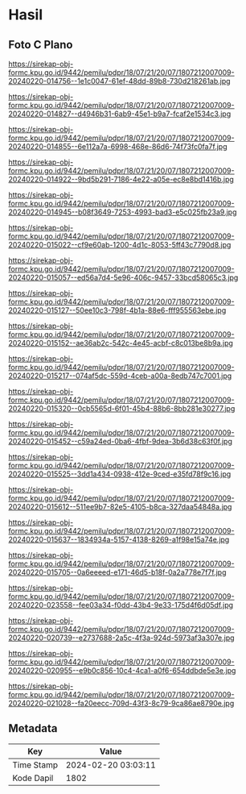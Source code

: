 # Hasil

## Foto C Plano

https://sirekap-obj-formc.kpu.go.id/9442/pemilu/pdpr/18/07/21/20/07/1807212007009-20240220-014756--1e1c0047-61ef-48dd-89b8-730d218261ab.jpg

https://sirekap-obj-formc.kpu.go.id/9442/pemilu/pdpr/18/07/21/20/07/1807212007009-20240220-014827--d4946b31-6ab9-45e1-b9a7-fcaf2e1534c3.jpg

https://sirekap-obj-formc.kpu.go.id/9442/pemilu/pdpr/18/07/21/20/07/1807212007009-20240220-014855--6e112a7a-6998-468e-86d6-74f73fc0fa7f.jpg

https://sirekap-obj-formc.kpu.go.id/9442/pemilu/pdpr/18/07/21/20/07/1807212007009-20240220-014922--9bd5b291-7186-4e22-a05e-ec8e8bd1416b.jpg

https://sirekap-obj-formc.kpu.go.id/9442/pemilu/pdpr/18/07/21/20/07/1807212007009-20240220-014945--b08f3649-7253-4993-bad3-e5c025fb23a9.jpg

https://sirekap-obj-formc.kpu.go.id/9442/pemilu/pdpr/18/07/21/20/07/1807212007009-20240220-015022--cf9e60ab-1200-4d1c-8053-5ff43c7790d8.jpg

https://sirekap-obj-formc.kpu.go.id/9442/pemilu/pdpr/18/07/21/20/07/1807212007009-20240220-015057--ed56a7d4-5e96-406c-9457-33bcd58065c3.jpg

https://sirekap-obj-formc.kpu.go.id/9442/pemilu/pdpr/18/07/21/20/07/1807212007009-20240220-015127--50ee10c3-798f-4b1a-88e6-fff955563ebe.jpg

https://sirekap-obj-formc.kpu.go.id/9442/pemilu/pdpr/18/07/21/20/07/1807212007009-20240220-015152--ae36ab2c-542c-4e45-acbf-c8c013be8b9a.jpg

https://sirekap-obj-formc.kpu.go.id/9442/pemilu/pdpr/18/07/21/20/07/1807212007009-20240220-015217--074af5dc-559d-4ceb-a00a-8edb747c7001.jpg

https://sirekap-obj-formc.kpu.go.id/9442/pemilu/pdpr/18/07/21/20/07/1807212007009-20240220-015320--0cb5565d-6f01-45b4-88b6-8bb281e30277.jpg

https://sirekap-obj-formc.kpu.go.id/9442/pemilu/pdpr/18/07/21/20/07/1807212007009-20240220-015452--c59a24ed-0ba6-4fbf-9dea-3b6d38c63f0f.jpg

https://sirekap-obj-formc.kpu.go.id/9442/pemilu/pdpr/18/07/21/20/07/1807212007009-20240220-015525--3dd1a434-0938-412e-9ced-e35fd78f9c16.jpg

https://sirekap-obj-formc.kpu.go.id/9442/pemilu/pdpr/18/07/21/20/07/1807212007009-20240220-015612--511ee9b7-82e5-4105-b8ca-327daa54848a.jpg

https://sirekap-obj-formc.kpu.go.id/9442/pemilu/pdpr/18/07/21/20/07/1807212007009-20240220-015637--1834934a-5157-4138-8269-a1f98e15a74e.jpg

https://sirekap-obj-formc.kpu.go.id/9442/pemilu/pdpr/18/07/21/20/07/1807212007009-20240220-015705--0a6eeeed-e171-46d5-b18f-0a2a778e7f7f.jpg

https://sirekap-obj-formc.kpu.go.id/9442/pemilu/pdpr/18/07/21/20/07/1807212007009-20240220-023558--fee03a34-f0dd-43b4-9e33-175d4f6d05df.jpg

https://sirekap-obj-formc.kpu.go.id/9442/pemilu/pdpr/18/07/21/20/07/1807212007009-20240220-020739--e2737688-2a5c-4f3a-924d-5973af3a307e.jpg

https://sirekap-obj-formc.kpu.go.id/9442/pemilu/pdpr/18/07/21/20/07/1807212007009-20240220-020955--e9b0c856-10c4-4ca1-a0f6-654ddbde5e3e.jpg

https://sirekap-obj-formc.kpu.go.id/9442/pemilu/pdpr/18/07/21/20/07/1807212007009-20240220-021028--fa20eecc-709d-43f3-8c79-9ca86ae8790e.jpg


## Metadata

| Key        | Value               |
| ---------- | ------------------- |
| Time Stamp | 2024-02-20 03:03:11 |
| Kode Dapil | 1802                |



